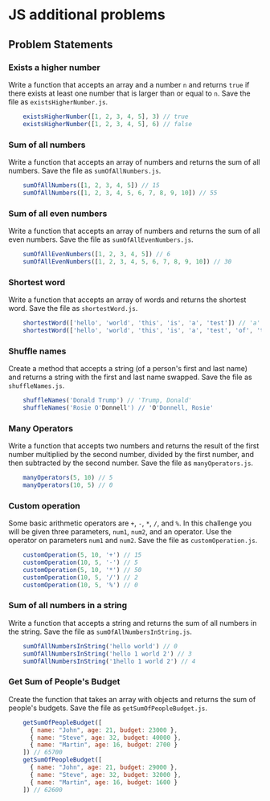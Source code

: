 # JS additional problems

## Problem Statements

### Exists a higher number

Write a function that accepts an array and a number `n` and returns `true` if there exists at least one number that is larger than or equal to `n`. Save the file as `existsHigherNumber.js`.

```js
    existsHigherNumber([1, 2, 3, 4, 5], 3) // true
    existsHigherNumber([1, 2, 3, 4, 5], 6) // false
```

### Sum of all numbers

Write a function that accepts an array of numbers and returns the sum of all numbers. Save the file as `sumOfAllNumbers.js`.

```js
    sumOfAllNumbers([1, 2, 3, 4, 5]) // 15
    sumOfAllNumbers([1, 2, 3, 4, 5, 6, 7, 8, 9, 10]) // 55
```

### Sum of all even numbers

Write a function that accepts an array of numbers and returns the sum of all even numbers. Save the file as `sumOfAllEvenNumbers.js`.

```js
    sumOfAllEvenNumbers([1, 2, 3, 4, 5]) // 6
    sumOfAllEvenNumbers([1, 2, 3, 4, 5, 6, 7, 8, 9, 10]) // 30
```

### Shortest word

Write a function that accepts an array of words and returns the shortest word. Save the file as `shortestWord.js`.

```js
    shortestWord(['hello', 'world', 'this', 'is', 'a', 'test']) // 'a'
    shortestWord(['hello', 'world', 'this', 'is', 'a', 'test', 'of', 'the', 'shortest', 'word']) // 'of'
```

### Shuffle names

Create a method that accepts a string (of a person's first and last name) and returns a string with the first and last name swapped. Save the file as `shuffleNames.js`.

```js
    shuffleNames('Donald Trump') // 'Trump, Donald'
    shuffleNames('Rosie O'Donnell') // 'O'Donnell, Rosie'
```

### Many Operators

Write a function that accepts two numbers and returns the result of the first number multiplied by the second number, divided by the first number, and then subtracted by the second number. Save the file as `manyOperators.js`.

```js
    manyOperators(5, 10) // 5
    manyOperators(10, 5) // 0
```

### Custom operation

Some basic arithmetic operators are `+`, `-`, `*`, `/`, and `%`. In this challenge you will be given three parameters, `num1`, `num2`, and an operator. Use the operator on parameters `num1` and `num2`. Save the file as `customOperation.js`.

```js
    customOperation(5, 10, '+') // 15
    customOperation(10, 5, '-') // 5
    customOperation(5, 10, '*') // 50
    customOperation(10, 5, '/') // 2
    customOperation(10, 5, '%') // 0
```

### Sum of all numbers in a string

Write a function that accepts a string and returns the sum of all numbers in the string. Save the file as `sumOfAllNumbersInString.js`.

```js
    sumOfAllNumbersInString('hello world') // 0
    sumOfAllNumbersInString('hello 1 world 2') // 3
    sumOfAllNumbersInString('1hello 1 world 2') // 4
```

### Get Sum of People's Budget

Create the function that takes an array with objects and returns the sum of people's budgets. Save the file as `getSumOfPeopleBudget.js`.

```js
    getSumOfPeopleBudget([
      { name: "John", age: 21, budget: 23000 },
      { name: "Steve", age: 32, budget: 40000 },
      { name: "Martin", age: 16, budget: 2700 }
    ]) // 65700
    getSumOfPeopleBudget([
      { name: "John", age: 21, budget: 29000 },
      { name: "Steve", age: 32, budget: 32000 },
      { name: "Martin", age: 16, budget: 1600 }
    ]) // 62600
```